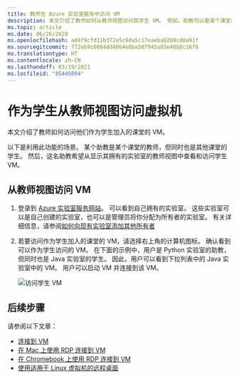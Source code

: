 ```yaml
---
title: 教师在 Azure 实验室服务中访问 VM
description: 本文介绍了教师如何从教师视图访问其学生 VM。 例如，助教可以是某个课堂的教师，但同时也是其他课堂的学生。
ms.topic: article
ms.date: 06/26/2020
ms.openlocfilehash: ad4f9cfd11b372e5c6da5c17eaeba82b0cd8a91f
ms.sourcegitcommit: 772eb9c6684dd4864e0ba507945a83e48b8c16f0
ms.translationtype: HT
ms.contentlocale: zh-CN
ms.lasthandoff: 03/19/2021
ms.locfileid: "85445094"
---
```

# <a name="access-virtual-machines-as-a-student-from-the-educator-view"></a>作为学生从教师视图访问虚拟机
本文介绍了教师如何访问他们作为学生加入的课堂的 VM。 

以下是利用此功能的场景。 某个助教是某个课堂的教师，但同时也是其他课堂的学生。 然后，这名助教希望从显示其拥有的实验室的教师视图中查看和访问学生 VM。 

## <a name="access-vms-from-educator-view"></a>从教师视图访问 VM

1. 登录到 [Azure 实验室服务网站](https://labs.azure.com)。 可以看到自己拥有的实验室。 这些实验室可以是自己创建的实验室，也可以是管理员将你分配为所有者的实验室。 有关详细信息，请参阅[如何向现有实验室添加其他所有者](how-to-add-user-lab-owner.md)
2. 若要访问作为学生加入的课堂的 VM，请选择右上角的计算机图标。 确认看到可以作为学生访问的 VM。 在下面的示例中，用户是 Python 实验室的助教，但同时也是 Java 实验室的学生。 因此，用户可以看到下拉列表中的 Java 实验室中的 VM。 用户可以启动 VM 并连接到该 VM。 
    
    ![访问学生 VM](./media/instructors-access-virtual-machines/access-student-virtual-machines.png)

## <a name="next-steps"></a>后续步骤
请参阅以下文章：

- [连接到 VM](how-to-use-classroom-lab.md#connect-to-the-vm)
- [在 Mac 上使用 RDP 连接到 VM](connect-virtual-machine-mac-remote-desktop.md)
- [在 Chromebook 上使用 RDP 连接到 VM](connect-virtual-machine-chromebook-remote-desktop.md)
- [使用适用于 Linux 虚拟机的远程桌面](how-to-use-remote-desktop-linux-student.md)
